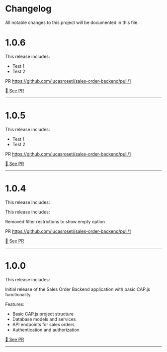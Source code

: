 # Changelog

All notable changes to this project will be documented in this file.

# 1.0.6

This release includes:

- Test 1
- Test 2

PR https://github.com/lucasroseti/sales-order-backend/pull/1

[🔎 See PR](https://github.com/lucasroseti/sales-order-backend/pull/5)

---

# 1.0.5

This release includes:

- Test 1
- Test 2

PR https://github.com/lucasroseti/sales-order-backend/pull/1

[🔎 See PR](https://github.com/lucasroseti/sales-order-backend/pull/4)

---

# 1.0.4

This release includes:

This release includes:

Removed filter restrictions to show empty option

PR https://github.com/lucasroseti/sales-order-backend/pull/1

[🔎 See PR](https://github.com/lucasroseti/sales-order-backend/pull/3)

---

# 1.0.0

This release includes:

Initial release of the Sales Order Backend application with basic CAP.js functionality.

Features:
- Basic CAP.js project structure
- Database models and services
- API endpoints for sales orders
- Authentication and authorization

[🔎 See PR](https://github.com/your-username/sales-order-backend/pull/1)

--- 